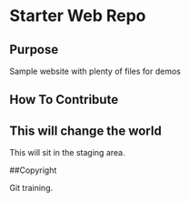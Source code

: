 # Starter Web Repo

## Purpose

Sample website with plenty of files for demos

## How To Contribute

## This will change the world
This will sit in the staging area.


##Copyright

Git training.